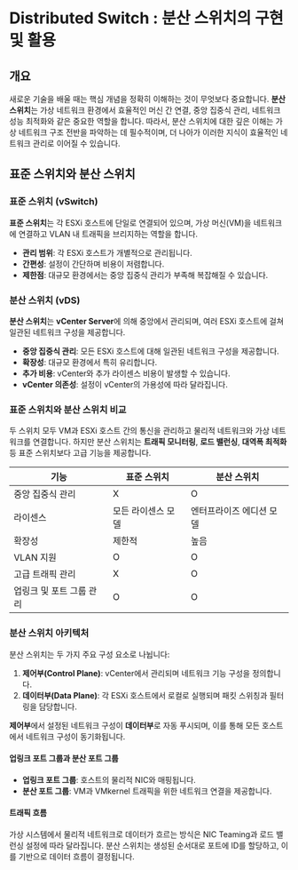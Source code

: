 # Distributed Switch : 분산 스위치의 구현 및 활용

## 개요
새로운 기술을 배울 때는 핵심 개념을 정확히 이해하는 것이 무엇보다 중요합니다. **분산 스위치**는 가상 네트워크 환경에서 효율적인 머신 간 연결, 중앙 집중식 관리, 네트워크 성능 최적화와 같은 중요한 역할을 합니다. 따라서, 분산 스위치에 대한 깊은 이해는 가상 네트워크 구조 전반을 파악하는 데 필수적이며, 더 나아가 이러한 지식이 효율적인 네트워크 관리로 이어질 수 있습니다.

## 표준 스위치와 분산 스위치

### 표준 스위치 (vSwitch)
**표준 스위치**는 각 ESXi 호스트에 단일로 연결되어 있으며, 가상 머신(VM)을 네트워크에 연결하고 VLAN 내 트래픽을 브리지하는 역할을 합니다. 
- **관리 범위**: 각 ESXi 호스트가 개별적으로 관리됩니다.
- **간편성**: 설정이 간단하며 비용이 저렴합니다.
- **제한점**: 대규모 환경에서는 중앙 집중식 관리가 부족해 복잡해질 수 있습니다.

### 분산 스위치 (vDS)
**분산 스위치**는 **vCenter Server**에 의해 중앙에서 관리되며, 여러 ESXi 호스트에 걸쳐 일관된 네트워크 구성을 제공합니다. 
- **중앙 집중식 관리**: 모든 ESXi 호스트에 대해 일관된 네트워크 구성을 제공합니다.
- **확장성**: 대규모 환경에서 특히 유리합니다.
- **추가 비용**: vCenter와 추가 라이센스 비용이 발생할 수 있습니다.
- **vCenter 의존성**: 설정이 vCenter의 가용성에 따라 달라집니다.

### 표준 스위치와 분산 스위치 비교
두 스위치 모두 VM과 ESXi 호스트 간의 통신을 관리하고 물리적 네트워크와 가상 네트워크를 연결합니다. 하지만 분산 스위치는 **트래픽 모니터링**, **로드 밸런싱**, **대역폭 최적화** 등 표준 스위치보다 고급 기능을 제공합니다.

| 기능                              | 표준 스위치      | 분산 스위치       |
|------------------------------------|-----------------|------------------|
| 중앙 집중식 관리                   | X          | O               |
| 라이센스                | 모든 라이센스 모델         | 엔터프라이즈 에디션 모델             |
| 확장성                            | 제한적           | 높음             |
| VLAN 지원                         | O              | O             |
| 고급 트래픽 관리                   | X        | O              |
| 업링크 및 포트 그룹 관리           | O               | O              |


### 분산 스위치 아키텍처
분산 스위치는 두 가지 주요 구성 요소로 나뉩니다:
1. **제어부(Control Plane)**: vCenter에서 관리되며 네트워크 기능 구성을 정의합니다.
2. **데이터부(Data Plane)**: 각 ESXi 호스트에서 로컬로 실행되며 패킷 스위칭과 필터링을 담당합니다.

**제어부**에서 설정된 네트워크 구성이 **데이터부**로 자동 푸시되며, 이를 통해 모든 호스트에서 네트워크 구성이 동기화됩니다.

#### 업링크 포트 그룹과 분산 포트 그룹
- **업링크 포트 그룹**: 호스트의 물리적 NIC와 매핑됩니다.
- **분산 포트 그룹**: VM과 VMkernel 트래픽을 위한 네트워크 연결을 제공합니다.

#### 트래픽 흐름 
가상 시스템에서 물리적 네트워크로 데이터가 흐르는 방식은 NIC Teaming과 로드 밸런싱 설정에 따라 달라집니다. 분산 스위치는 생성된 순서대로 포트에 ID를 할당하고, 이를 기반으로 데이터 흐름이 결정됩니다.

